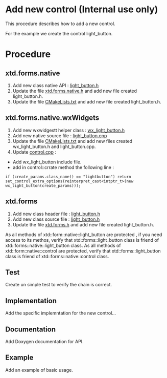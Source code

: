 # Add new control (**Internal use only**)

This procedure describes how to add a new control.

For the example we create the control light_button.

# Procedure

## xtd.forms.native

1. Add new class native API : [light_button.h](../../src/xtd.forms.native/include/xtd/forms/native/light_button.h)
2. Update the file [xtd.forms.native.h](../../src/xtd.forms.native/include/xtd/xtd.forms.native.h) and add new file created light_button.h.
3. Update the file [CMakeLists.txt](../../src/xtd.forms.native/CMakeLists.txt) and add new file created light_button.h.

## xtd.forms.native.wxWidgets

1. Add new wxwidgestt helper class : [wx_light_button.h](../../src/xtd.forms.native.wxwidgets/includde/xtd/forms/native/wxwigets/wx_light_button.h)
2. Add new native source file : [light_button.cpp](../../src/xtd.forms.native.wxwidgets/src/xtd/forms/native/wxwigets/light_button.cpp)
3. Update the file [CMakeLists.txt](../../src/xtd.forms.native.wxwidgets/CMakeLists.txt) and add new files created wx_light_button.h and light_button.cpp.
4. Update [control.cpp](../../src/xtd.forms.native.wxwidgets/src/xtd/forms/native/wxwigets/control_button.cpp) :
  * Add wx_light_button include file.
  * add in control::crrate method the following line :
  ```
  if (create_params.class_name() == "lightbutton") return set_control_extra_options(reinterpret_cast<intptr_t>(new wx_light_button(create_params)));
  ```

## xtd.forms

1. Add new class header file : [light_button.h](../../src/xtd.forms/include/xtd/forms/light_button.h)
2. Add new class source file : [light_button.h](../../src/xtd.forms/src/xtd/forms/light_button.cpp)
3. Update the file [xtd.forms.h](../../src/xtd.forms/include/xtd/xtd.forms.h) and add new file created light_button.h.

As all methods of xtd::form::native::light_button are protected , if you need access to its methos, verify that xtd::forms::light_button class is friend of xtd::forms::native::light_button class.
As all methods of xtd::form::native::control are protected, verify that xtd::forms::light_button class is friend of xtd::forms::native::control class.

## Test

Create un simple test to verify the chain is correct.

## Implementation

Add the specific implemntation for the new control...

## Documentation

Add Doxygen documentation for API.

## Example

Add an example of basic usage.
